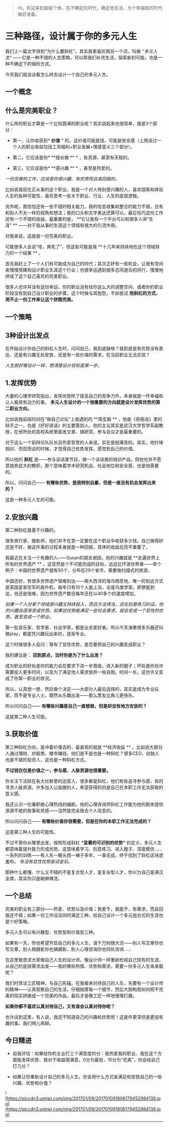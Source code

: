 > Hi，欢迎来到超级个体，在不确定的时代，确定地生活，为个体崛起的时代做好准备。

# 三种路径，设计属于你的多元人生

我们上一篇文字讲到“为什么要斜杠”，其实我更喜欢用另一个词，叫做 *“多元人生”* ——它是一种不错的人生策略，可以帮我们补充生活，探索新的可能，也是一种不确定下的保险方式。

今天我们就谈谈看怎么样去设计一个自己的多元人生。

## 一个概念

## 什么是完美职业？

什么样的职业才算是一个比较圆满的职业呢？其实说起来也很简单，就是3个部分：

* 第一，让你收获到* **价值** * 的，这价值可能是钱，可能是安全感（上周谈过一个人的职业收益包括工资福利+职业发展+情感意义三个部分）。

* 第二，它应该是你* **擅长做 ** * ，有资源、甚至有天赋的。

* 第三，它应该是你* **感兴趣 ** * ，甚至是热爱的。

 *一份完美的工作，应该是你感兴趣、有优势而且高回报的。*

比如说我现在正从事的这个职业。我是一个对人特别感兴趣的人，喜欢探索和体验人生的各种可能性，喜欢思考一些关于职业、行业、人生的底层逻辑。

另外呢，我恰恰还有一些不错的相关能力。我的信息收集和整合的能力不错，总有和别人不太一样的视角和想法；我的口头和文字表达还算可以，最后恰巧这份工作还有一个不错的收益。最重要的是， **它让我有一个平台可以和很多人讲“生涯” ** ——对于我从事的生涯这个领域有很大的引流作用。

对我来说，这就是一份完美的职业。

可能很多人会说“哇，爽死了”，但这些可能是我 **十几年来持续地在这个领域努力的一个结果 ** 。

首先我赶上了一个人们有可能成为自己的时代；其次正好有一些机会，让我有空间来慢慢搭建和设计职业生涯这个行业；也很幸运遇到很多志同道合的同行，慢慢地拼成了这个自己喜欢的完美职业。

很多人也许并没有这份幸运，你的职业没有给你这么大的调整空间，或者你的职业阶段没有到自己设计职业的步骤。这个时候与其抱怨，不如尝试 **用斜杠的方式，用不止一份工作来让这个拼图完美。**

## 一个策略

## 3种设计出发点

在开始设计你自己的斜杠人生时，问问自己，我到底缺啥？我到底是有优势没有表达、还是有兴趣无处安放，还是有一些价值的需求，在当前职业无法实现？ 

 *人生就好像设计一样，想清楚设计目标是第一步。*

## 1.发挥优势

大量的心理学研究指出，发挥优势除了提高自己的竞争力外，本身就是一件幸福和让人极其有动力的事。 **多元人生设计的一个很重要的方向就是设计发挥优势的第二职业方向。**

比如说我前段时间在“做自己论坛”上面遇到的 **周玄毅 ** ，他是《奇葩说》里的辩手之一，也是《好好说话》的主要策划人。他的主业其实是武汉大学哲学系副教授，在他所处的高校系统里面发文章、搞研究、参与会议才是最重要的。

对于这么一个前辩论队队长且热爱哲思的人来说，实在是挺痛苦的。其实，他针锋相对、侃侃而谈的时候，才觉得自己优势发挥，感觉到自己的价值。

所以他的 **斜杠** 是——参与谈话类节目，做一个谈话类的培训产品。但他也并不愿意放弃武大的教职，那个意味着学术研究机会、社会地位和安全感，也是他需要的。

所以，问问自己—— **有哪些优势，是我特别自豪，但是一直没有机会发挥出来的？**

这是一种多元人生的可能。

## 2.安放兴趣

第二种斜杠是基于兴趣的。

很多旅行家、摄影师，他们并不在意一定要在这个职业中收获多少钱，自己做得好还是不好，做这件事的过程本身就是一种回报，具体的收益反而不重要了。

我最近在关注一个有趣的人——Susan的朋友谢田，他的兴趣就是 **走遍世界上所有的世界遗产 ** 。这显然是个不可能完成的目标，远远比环游世界难——举个例子：中国的世界遗产就有50个，分布在29个省市，需要做扫描式的旅游。

中国还好，有很多世界遗产很难到达——南大西洋的海鸟栖息地，唯一的到达方式是英国皇家空军的直升机，每年只有10个人能上岛，全是鸟类学家。即使能到达，也还是很难，因为世界遗产数目每年还在以40多个的速度增加。

 *如果一个人对某个领域感兴趣又持续投入，而且方法得当，还在刻意练习的话，他的兴趣会逐渐变成优势。如果这优势能满足一些社会需求，就会变成一个显性的优势，甚至变成一个职业。*

第一批音乐家、哲学家、社会学家，都是业余爱好者。所以今天演奏很多乐器还叫做play，都是凭兴趣玩出来的，逐渐专业。

这个时候很多人会问：等有了显性优势，是否要把自己的兴趣变成职业？

我的建议是： **回到原点，当时你是为了什么出发？**

成为职业的好处是你的能力会在要求下进一步晋级，进入新的圈子；坏处是你也许需要投入更多时间，以及为了满足他人需求放弃一些自我。时间一长，这也许又变成了你第一职业的状况。

所以，认真想一想，然后做个决定——大部分人最后选择的，其实是成为专业玩家，而不是专业人士。既然从乐趣出发——那么票友比角儿更快乐。

所以问问自己—— **有哪些兴趣是自己一直想做，但是却没有地方安放的？**

这是第二种人生可能。

## 3.获取价值

第三种斜杠方向，是冲着价值去的，最直观的就是 **经济收益 ** 。比如说大部分人通过理财、炒股票、楼市赚钱，他们是不是也是一种斜杠？很多CEO、创始人也是不错的投资人，这也是一种斜杠方式。

 **不过钱仅仅是价值之一，参与感、人脉资源也很重要。**

你关注下活跃在各大社群里的运营人，很多都是斜杠，他们有些追寻参与感，有的寻求人脉资源。许多加入公益圈的人，希望获得的则是自己在本职工作无法获取的意义感。

我还认识一位兼职做心理热线的编剧，他的心理咨询师斜杠工作能为他的剧本提供源源不绝的故事和灵感——当然是完全隐去个人信息的。

所以问问自己—— **有哪些价值你很需要，但是在你的本职工作无法完成的？**

这是第三种人生的可能性。

不过不管你从哪里出发，按照形成斜杠 **“显著的可识别的优势”** 的定义，多元人生都意味着提升能力形成优势，这意味着学习、刻意练习、进入圈子、深度模仿……一系列的训练——有人东一榔头西一棒子多年，一事无成，终于找到了斜杠这块遮羞布。 *有没有显性优势是试金石。*

那种什么都懂、什么又不精的不是复合型人才，是复杂型人才，你以为自己是满汉全席，其实你只是碗麻辣烫。

## 一个总结

完美的职业有三部分——热爱、优势以及价值；我爱干，我能干，有需求，而且回报还不错；如果一份工作没法同时满足三种，给自己设计一个多元组合式的生涯也是个好策略。

多元人生可以有兴趣型、优势型和价值型三种。

如果有一天，你也希望开启自己的多元人生，请千万别随大流——别人写文章你也写文章，别人搞摄影你也搞摄影，别人心理咨询你也四处咨询……

在这里我恳求大家做自己人生的设计师，像设计师一样重新检视自己现有的生涯，从自己的底层需求出发——我的哪些热情、优势和需求，需要一份多元人生来承载呢？ 

我们时常谈工匠精神，与自己死磕。在我看来对待自己的人生，先要有一个设计师的精神——认真观察自己的生活，仔细揣摩每一个细节，然后大胆构思如何把不完美的现实拼接成一个完美的作品，最后才是像工匠一样地慢慢打磨。

 **如果你都不喜欢认真对待自己，又有谁会认真对待你呢？**

也许谈到这里，有人说，我还不知道自己的兴趣和优势呢！这是件更深但是更加有趣的事。我们明儿再聊。

## 今日精进

* 自我评估：如果给你的主业打三个满意度的分：我热爱我的职业、我在这个方面能发挥优势、我对于收益很满意。0分为最低，10分为“完美”，你会给自己打几分？

* 如果让你重新设计自己的多元人生，你会用什么方式来满足和安放自己的一些兴趣、优势和价值？

![https://piccdn3.umiwi.com/img/201701/09/201701091806179452984136.jpg](https://piccdn3.umiwi.com/img/201701/09/201701091806179452984136.jpg)

---
